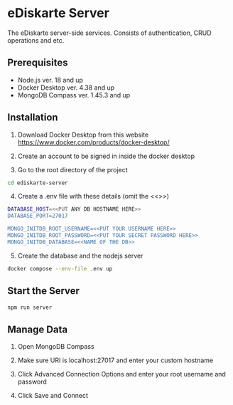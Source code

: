 # eDiskarte Server

The eDiskarte server-side services. Consists of authentication, CRUD operations and etc.

## Prerequisites
- Node.js ver. 18 and up
- Docker Desktop ver. 4.38 and up
- MongoDB Compass ver. 1.45.3 and up



## Installation

1. Download Docker Desktop from this website https://www.docker.com/products/docker-desktop/
 
2. Create an account to be signed in inside the docker desktop

3. Go to the root directory of the project

```bash
cd ediskarte-server
```
4. Create a .env file with these details (omit the <<>>)

```bash
DATABASE_HOST=<<PUT ANY DB HOSTNAME HERE>>
DATABASE_PORT=27017

MONGO_INITDB_ROOT_USERNAME=<<PUT YOUR USERNAME HERE>>
MONGO_INITDB_ROOT_PASSWORD=<<PUT YOUR SECRET PASSWORD HERE>>
MONGO_INITDB_DATABASE=<<NAME OF THE DB>>
```

5. Create the database and the nodejs server

```bash
docker compose --env-file .env up
```

## Start the Server

```bash
npm run server
```

## Manage Data

1. Open MongoDB Compass

2. Make sure URI is localhost:27017 and enter your custom hostname

3. Click Advanced Connection Options and enter your root username and password

4. Click Save and Connect 

